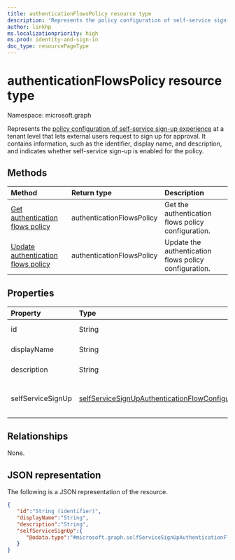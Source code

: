 ```yaml
---
title: authenticationFlowsPolicy resource type
description: 'Represents the policy configuration of self-service sign-up experience at a tenant level that lets external users request to sign up for approval. '
author: linkhp
ms.localizationpriority: high
ms.prod: identity-and-sign-in
doc_type: resourcePageType
---
```


# authenticationFlowsPolicy resource type

Namespace: microsoft.graph

Represents the [policy configuration of self-service sign-up experience](../resources/selfservicesignupauthenticationflowconfiguration.md) at a tenant level that lets external users request to sign up for approval. It contains information, such as the identifier, display name, and description, and indicates whether self-service sign-up is enabled for the policy.

## Methods

| Method                                                                           | Return type               | Description                                           |
| :------------------------------------------------------------------------------- | :------------------------ | :---------------------------------------------------- |
| [Get authentication flows policy](../api/authenticationflowspolicy-get.md)       | authenticationFlowsPolicy | Get the authentication flows policy configuration.    |
| [Update authentication flows policy](../api/authenticationflowspolicy-update.md) | authenticationFlowsPolicy | Update the authentication flows policy configuration. |

## Properties

| Property          | Type                                                                                                                 | Description                                                                                                                                                                                                                  |
| :---------------- | :------------------------------------------------------------------------------------------------------------------- | :--------------------------------------------------------------------------------------------------------------------------------------------------------------------------------------------------------------------------- |
| id                | String                                                                                                               | Inherited property. The identifier of the authentication flows policy. Optional. Read-only.                                                                                                                                  |
| displayName       | String                                                                                                               | Inherited property. The human-readable name of the policy. Optional. Read-only.                                                                                                                                              |
| description       | String                                                                                                               | Inherited property. A description of the policy. Optional. Read-only.                                                                                                                                                        |
| selfServiceSignUp | [selfServiceSignUpAuthenticationFlowConfiguration](../resources/selfservicesignupauthenticationflowconfiguration.md) | Contains [selfServiceSignUpAuthenticationFlowConfiguration](../resources/selfservicesignupauthenticationflowconfiguration.md) settings that convey whether self-service sign-up is enabled or disabled. Optional. Read-only. |

## Relationships

None.

## JSON representation

The following is a JSON representation of the resource.

<!-- {
  "blockType": "resource",
  "keyProperty": "id",
  "@odata.type": "microsoft.graph.authenticationFlowsPolicy",
  "openType": false
}
-->

```json
{
   "id":"String (identifier)",
   "displayName":"String",
   "description":"String",
   "selfServiceSignUp":{
      "@odata.type":"#microsoft.graph.selfServiceSignUpAuthenticationFlowConfiguration"
   }
}
```
